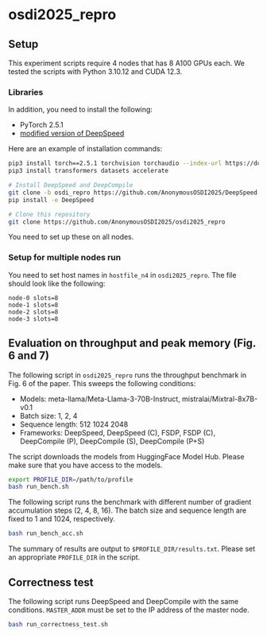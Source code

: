 # osdi2025_repro

## Setup

This experiment scripts require 4 nodes that has 8 A100 GPUs each.
We tested the scripts with Python 3.10.12 and CUDA 12.3.

### Libraries

In addition, you need to install the following:

- PyTorch 2.5.1
- [modified version of DeepSpeed](https://github.com/AnonymousOSDI2025/DeepSpeed/tree/osdi_repro)

Here are an example of installation commands:

```bash
pip3 install torch==2.5.1 torchvision torchaudio --index-url https://download.pytorch.org/whl/cu121
pip3 install transformers datasets accelerate

# Install DeepSpeed and DeepCompile
git clone -b osdi_repro https://github.com/AnonymousOSDI2025/DeepSpeed
pip install -e DeepSpeed

# Clone this repository
git clone https://github.com/AnonymousOSDI2025/osdi2025_repro
```

You need to set up these on all nodes.

### Setup for multiple nodes run

You need to set host names in `hostfile_n4` in `osdi2025_repro`. The file should look like the following:

```
node-0 slots=8
node-1 slots=8
node-2 slots=8
node-3 slots=8
```

## Evaluation on throughput and peak memory (Fig. 6 and 7)

The following script in `osdi2025_repro` runs the throughput benchmark in Fig. 6 of the paper.
This sweeps the following conditions:

- Models: meta-llama/Meta-Llama-3-70B-Instruct, mistralai/Mixtral-8x7B-v0.1
- Batch size: 1, 2, 4
- Sequence length: 512 1024 2048
- Frameworks: DeepSpeed, DeepSpeed (C), FSDP, FSDP (C), DeepCompile (P), DeepCompile (S), DeepCompile (P+S)

The script downloads the models from HuggingFace Model Hub. Please make sure that you have access to the models.

```bash
export PROFILE_DIR=/path/to/profile
bash run_bench.sh
```

The following script runs the benchmark with different number of gradient accumulation steps (2, 4, 8, 16).
The batch size and sequence length are fixed to 1 and 1024, respectively.

```bash
bash run_bench_acc.sh
```

The summary of results are output to `$PROFILE_DIR/results.txt`. Please set an appropriate `PROFILE_DIR` in the script.


## Correctness test

The following script runs DeepSpeed and DeepCompile with the same conditions.
`MASTER_ADDR` must be set to the IP address of the master node.

```bash
bash run_correctness_test.sh
```
